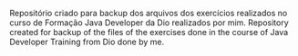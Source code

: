 Repositório criado para backup dos arquivos dos exercícios realizados no curso de Formação Java Developer da Dio realizados por mim.
Repository created for backup of the files of the exercises done in the course of Java Developer Training from Dio done by me.
